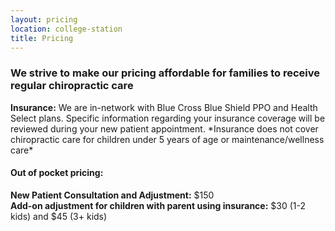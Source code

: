 ```yaml
---
layout: pricing
location: college-station
title: Pricing
---
```


### We strive to make our pricing affordable for families to receive regular chiropractic care

**Insurance:** We are in-network with Blue Cross Blue Shield PPO and Health Select plans.  Specific information regarding your insurance coverage will be reviewed during your new patient appointment.  \*Insurance does not cover chiropractic care for children under 5 years of age or maintenance/wellness care\*

#### Out of pocket pricing:

**New Patient Consultation and Adjustment:** $150\
**Add-on adjustment for children with parent using insurance:** $30 (1-2 kids) and $45 (3+ kids)
